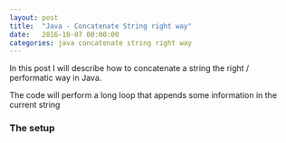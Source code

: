 ```yaml
---
layout: post
title:  "Java - Concatenate String right way"
date:   2016-10-07 00:00:00
categories: java concatenate string right way
---
```


In this post I will describe how to concatenate a string the right / performatic way in Java.

The code will perform a long loop that appends some information in the current string

### The setup
